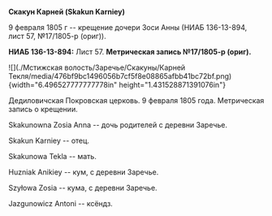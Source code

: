 **Скакун Карней (Skakun Karniey)**

9 февраля 1805 г -- крещение дочери Зоси Анны (НИАБ 136-13-894, лист 57,
№17/1805-р (ориг)).

**НИАБ 136-13-894:** Лист 57. **Метрическая запись №17/1805-р (ориг).**

![](./Мстижская волость/Заречье/Скакуны/Карней Текля/media/476bf9bc1496056b7cf5f8e08865afbb41bc72bf.png){width="6.496527777777778in"
height="1.431528871391076in"}

Дедиловичская Покровская церковь. 9 февраля 1805 года. Метрическая
запись о крещении.

Skakunowna Zosia Anna -- дочь родителей с деревни Заречье.

Skakun Karniey -- отец.

Skakunowa Tekla -- мать.

Huzniak Anikiey -- кум, с деревни Заречье.

Szyłowa Zosia -- кума, с деревни Заречье.

Jazgunowicz Antoni -- ксёндз.
